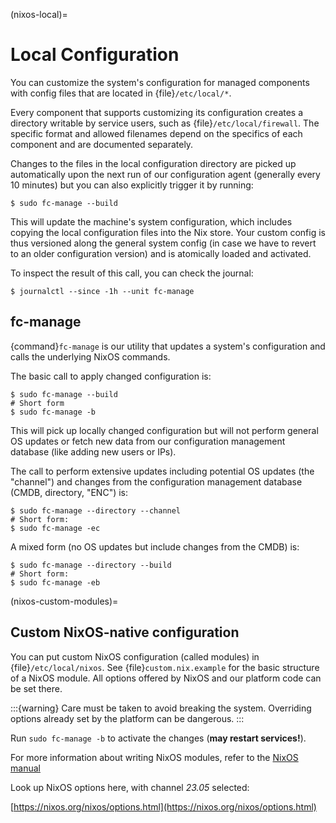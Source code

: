 (nixos-local)=

# Local Configuration

You can customize the system's configuration for managed components with
config files that are located in {file}`/etc/local/*`.

Every component that supports customizing its configuration creates a directory
writable by service users, such as {file}`/etc/local/firewall`.
The specific format and allowed filenames depend on the specifics of each
component and are documented separately.

Changes to the files in the local configuration directory are picked up
automatically upon the next run of our configuration agent (generally every
10 minutes) but you can also explicitly trigger it by running:

```console
$ sudo fc-manage --build
```

This will update the machine's system configuration, which includes copying the
local configuration files into the Nix store. Your custom config is thus
versioned along the general system config (in case we have to revert to an
older configuration version) and is atomically loaded and activated.

To inspect the result of this call, you can check the journal:

```console
$ journalctl --since -1h --unit fc-manage
```

## fc-manage

{command}`fc-manage` is our utility that updates a system's configuration and
calls the underlying NixOS commands.

The basic call to apply changed configuration is:

```console
$ sudo fc-manage --build
# Short form
$ sudo fc-manage -b
```

This will pick up locally changed configuration but will not perform general OS
updates or fetch new data from our configuration management database (like
adding new users or IPs).

The call to perform extensive updates including potential OS updates (the
"channel") and changes from the configuration management database (CMDB,
directory, "ENC") is:

```console
$ sudo fc-manage --directory --channel
# Short form:
$ sudo fc-manage -ec
```

A mixed form (no OS updates but include changes from the CMDB) is:

```console
$ sudo fc-manage --directory --build
# Short form:
$ sudo fc-manage -eb
```

(nixos-custom-modules)=

## Custom NixOS-native configuration

You can put custom NixOS configuration (called modules) in
{file}`/etc/local/nixos`. See {file}`custom.nix.example` for the basic structure
of a NixOS module. All options offered by NixOS and our platform code can be set
there.

:::{warning}
Care must be taken to avoid breaking the system.
Overriding options already set by the platform can be dangerous.
:::

Run `sudo fc-manage -b` to activate the changes (**may restart services!**).

For more information about writing NixOS modules, refer to the
[NixOS manual](https://nixos.org/nixos/manual/index.html#sec-writing-modules)

Look up NixOS options here, with channel *23.05* selected:

[https://nixos.org/nixos/options.html](https://nixos.org/nixos/options.html)
